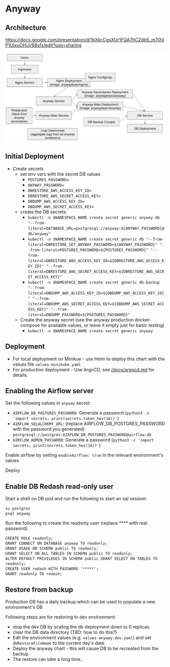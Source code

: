 # Anyway

## Architecture

https://docs.google.com/presentation/d/1bXkcCgsXUr1FQA7hCZdb5_m7IXIiP1UixuOHuV88sfs/edit?usp=sharing

![](image.png)

## Initial Deployment

* Create secrets
  * set env vars with the secret DB values
    * `POSTGRES_PASSWORD=`
    * `ANYWAY_PASSWORD=`
    * `DBRESTORE_AWS_ACCESS_KEY_ID=`
    * `DBRESTORE_AWS_SECRET_ACCESS_KEY=`
    * `DBDUMP_AWS_ACCESS_KEY_ID=`
    * `DBDUMP_AWS_SECRET_ACCESS_KEY=`
  * create the DB secrets:
    * `kubectl -n $NAMESPACE_NAME create secret generic anyway-db "--from-literal=DATABASE_URL=postgresql://anyway:${ANYWAY_PASSWORD}@db/anyway"`
    * `kubectl -n $NAMESPACE_NAME create secret generic db "--from-literal=DBRESTORE_SET_ANYWAY_PASSWORD=${ANYWAY_PASSWORD}" "--from-literal=POSTGRES_PASSWORD=${POSTGRES_PASSWORD}" "--from-literal=DBRESTORE_AWS_ACCESS_KEY_ID=${DBRESTORE_AWS_ACCESS_KEY_ID}" "--from-literal=DBRESTORE_AWS_SECRET_ACCESS_KEY=${DBRESTORE_AWS_SECRET_ACCESS_KEY}"`
    * `kubectl -n $NAMESPACE_NAME create secret generic db-backup "--from-literal=DBDUMP_AWS_ACCESS_KEY_ID=${DBDUMP_AWS_ACCESS_KEY_ID}" "--from-literal=DBDUMP_AWS_SECRET_ACCESS_KEY=${DBDUMP_AWS_SECRET_ACCESS_KEY}" "--from-literal=DBDUMP_PASSWORD=${POSTGRES_PASSWORD}"`
  * Create the anyway secret (see the anyway production docker-compose for available values, or leave it empty just for basic testing)
    * `kubectl -n $NAMESPACE_NAME create secret generic anyway`

## Deployment

* For local deployment on Minikue - use Helm to deploy this chart with the values file `values-minikube.yaml`
* For production deployment - Use ArgoCD, see [/docs/argocd.md](/docs/argocd.md) for details.

## Enabling the Airflow server

Set the following values in `anyway` secret:

* `AIRFLOW_DB_POSTGRES_PASSWORD`: Generate a password (`python3 -c 'import secrets; print(secrets.token_hex(16))'`)
* `AIRFLOW_SQLALCHEMY_URL`: (replace AIRFLOW_DB_POSTGRES_PASSWORD with the password you generated) `postgresql://postgres:AIRFLOW_DB_POSTGRES_PASSWORD@airflow-db`
* `AIRFLOW_ADMIN_PASSWORD`: Generate a password (`python3 -c 'import secrets; print(secrets.token_hex(16))'`)

Enable airflow by setting `enableAirflow: true` in the relevant environment's values

Deploy

## Enable DB Redash read-only user

Start a shell on DB pod and run the following to start an sql session:

```
su postgres
psql anyway
```

Run the following to create the readonly user (replace **** with real password):

```
CREATE ROLE readonly;
GRANT CONNECT ON DATABASE anyway TO readonly;
GRANT USAGE ON SCHEMA public TO readonly;
GRANT SELECT ON ALL TABLES IN SCHEMA public TO readonly;
ALTER DEFAULT PRIVILEGES IN SCHEMA public GRANT SELECT ON TABLES TO readonly;
CREATE USER redash WITH PASSWORD '*****';
GRANT readonly TO redash;
```

## Restore from backup

Production DB has a daily backup which can be used to populate a new environment's DB

Following steps are for restoring to dev environment:

* stop the dev DB by scaling the db deployment down to 0 replicas
* clear the DB data directory (TBD: how to do this?)
* Edit the environment values (e.g. `values-anyway-dev.yaml`) and set `dbRestoreFileName` to the current day's date.
* Deploy the anyway chart - this will cause DB to be recreated from the backup
* The restore can take a long time..

